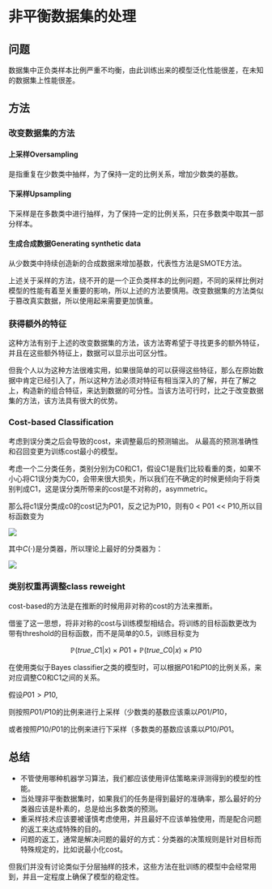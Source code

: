 
# 非平衡数据集的处理

## 问题

数据集中正负类样本比例严重不均衡，由此训练出来的模型泛化性能很差，在未知的数据集上性能很差。

## 方法

### 改变数据集的方法

#### 上采样Oversampling

是指重复在少数类中抽样，为了保持一定的比例关系，增加少数类的基数。

#### 下采样Upsampling

下采样是在多数类中进行抽样，为了保持一定的比例关系，只在多数类中取其一部分样本。

#### 生成合成数据Generating synthetic data

从少数类中持续创造新的合成数据来增加基数，代表性方法是SMOTE方法。

上述关于采样的方法，绕不开的是一个正负类样本的比例问题，不同的采样比例对模型的性能有着至关重要的影响，所以上述的方法要慎用。改变数据集的方法类似于篡改真实数据，所以使用起来需要更加慎重。

### 获得额外的特征

这种方法有别于上述的改变数据集的方法，该方法寄希望于寻找更多的额外特征，并且在这些额外特征上，数据可以显示出可区分性。

但我个人以为这种方法很难实用，如果很简单的可以获得这些特征，那么在原始数据中肯定已经引入了，所以这种方法必须对特征有相当深入的了解，并在了解之上，构造新的组合特征，来达到数据的可分性。当该方法可行时，比之于改变数据集的方法，该方法具有很大的优势。

### Cost-based Classification

考虑到误分类之后会导致的cost，来调整最后的预测输出。
从最高的预测准确性和召回变更为训练cost最小的模型。

考虑一个二分类任务，类别分别为C0和C1，假设C1是我们比较看重的类，如果不小心将C1误分类为C0，会带来很大损失，所以我们在不确定的时候更倾向于将类别判成C1，这是误分类所带来的cost是不对称的，asymmetric。

那么将c1误分类成c0的cost记为P01，反之记为P10，则有0 < P01 << P10,所以目标函数变为

![](https://github.com/daocaorennoz/Image/blob/master/imblance.bmp)

其中$C(\cdot)$是分类器，所以理论上最好的分类器为：

![](https://github.com/daocaorennoz/Image/blob/master/goodclassification.bmp)

### 类别权重再调整class reweight

cost-based的方法是在推断的时候用非对称的cost的方法来推断。

借鉴了这一思想，将非对称的cost与训练模型相结合。将训练的目标函数更改为带有threshold的目标函数，而不是简单的0.5，训练目标变为

$$\mathbb{P}(true\_C1|x)\times P 01+\mathbb{P}(true\_C0|x)\times P 10$$

在使用类似于Bayes classifier之类的模型时，可以根据$P 01$和$P 10$的比例关系，来对应调整C0和C1之间的关系。

假设$P 01 > P 10$,

则按照$P 01/P 10$的比例来进行上采样（少数类的基数应该乘以$P 01/P 10$，

或者按照$P 10/P 01$的比例来进行下采样（多数类的基数应该乘以$P 10/P 01$。


## 总结

- 不管使用哪种机器学习算法，我们都应该使用评估策略来评测得到的模型的性能。
- 当处理非平衡数据集时，如果我们的任务是得到最好的准确率，那么最好的分类器应该是朴素的，总是给出多数类的预测。
- 重采样技术应该要被谨慎考虑使用，并且最好不应该单独使用，而是配合问题的返工来达成特殊的目的。
- 问题的返工，通常是解决问题的最好的方式：分类器的决策规则是针对目标而特殊规定的，比如说最小化cost。

但我们并没有讨论类似于分层抽样的技术，这些方法在批训练的模型中会经常用到，并且一定程度上确保了模型的稳定性。